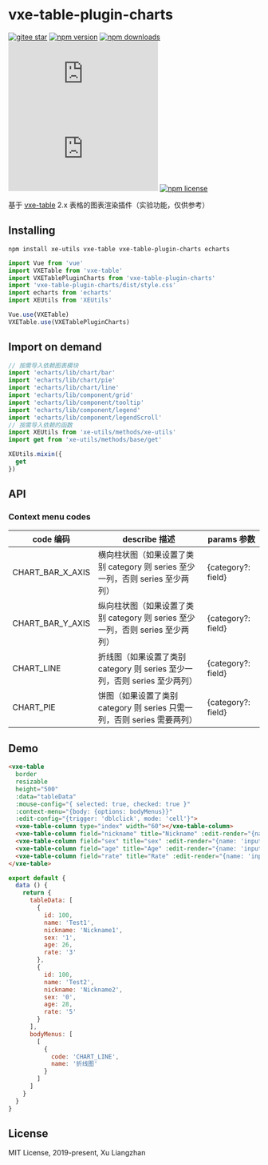 # vxe-table-plugin-charts

[![gitee star](https://gitee.com/xuliangzhan_admin/vxe-table-plugin-charts/badge/star.svg?theme=dark)](https://gitee.com/xuliangzhan_admin/vxe-table-plugin-charts/stargazers)
[![npm version](https://img.shields.io/npm/v/vxe-table-plugin-charts.svg?style=flat-square)](https://www.npmjs.org/package/vxe-table-plugin-charts)
[![npm downloads](https://img.shields.io/npm/dm/vxe-table-plugin-charts.svg?style=flat-square)](http://npm-stat.com/charts.html?package=vxe-table-plugin-charts)
[![gzip size: JS](http://img.badgesize.io/https://unpkg.com/vxe-table-plugin-charts/dist/index.min.js?compression=gzip&label=gzip%20size:%20JS)](https://unpkg.com/vxe-table-plugin-charts/dist/index.min.js)
[![gzip size: CSS](http://img.badgesize.io/https://unpkg.com/vxe-table-plugin-charts/dist/style.min.css?compression=gzip&label=gzip%20size:%20CSS)](https://unpkg.com/vxe-table-plugin-charts/dist/style.min.css)
[![npm license](https://img.shields.io/github/license/mashape/apistatus.svg)](https://github.com/xuliangzhan/vxe-table-plugin-charts/blob/master/LICENSE)

基于 [vxe-table](https://github.com/xuliangzhan/vxe-table) 2.x 表格的图表渲染插件（实验功能，仅供参考）

## Installing

```shell
npm install xe-utils vxe-table vxe-table-plugin-charts echarts
```

```javascript
import Vue from 'vue'
import VXETable from 'vxe-table'
import VXETablePluginCharts from 'vxe-table-plugin-charts'
import 'vxe-table-plugin-charts/dist/style.css'
import echarts from 'echarts'
import XEUtils from 'XEUtils'

Vue.use(VXETable)
VXETable.use(VXETablePluginCharts)
```

## Import on demand

```javascript
// 按需导入依赖图表模块
import 'echarts/lib/chart/bar'
import 'echarts/lib/chart/pie'
import 'echarts/lib/chart/line'
import 'echarts/lib/component/grid'
import 'echarts/lib/component/tooltip'
import 'echarts/lib/component/legend'
import 'echarts/lib/component/legendScroll'
// 按需导入依赖的函数
import XEUtils from 'xe-utils/methods/xe-utils'
import get from 'xe-utils/methods/base/get'

XEUtils.mixin({
  get
})
```

## API

### Context menu codes

| code 编码 | describe 描述 | params 参数 |
|------|------|------|
| CHART_BAR_X_AXIS | 横向柱状图（如果设置了类别 category 则 series 至少一列，否则 series 至少两列） | {category?: field} |
| CHART_BAR_Y_AXIS  | 纵向柱状图（如果设置了类别 category 则 series 至少一列，否则 series 至少两列） | {category?: field} |
| CHART_LINE  | 折线图（如果设置了类别 category 则 series 至少一列，否则 series 至少两列） | {category?: field} |
| CHART_PIE  | 饼图（如果设置了类别 category 则 series 只需一列，否则 series 需要两列） | {category?: field} |

## Demo

```html
<vxe-table
  border
  resizable
  height="500"
  :data="tableData"
  :mouse-config="{ selected: true, checked: true }"
  :context-menu="{body: {options: bodyMenus}}"
  :edit-config="{trigger: 'dblclick', mode: 'cell'}">
  <vxe-table-column type="index" width="60"></vxe-table-column>
  <vxe-table-column field="nickname" title="Nickname" :edit-render="{name: 'input'}"></vxe-table-column>
  <vxe-table-column field="sex" title="sex" :edit-render="{name: 'input'}"></vxe-table-column>
  <vxe-table-column field="age" title="Age" :edit-render="{name: 'input'}"></vxe-table-column>
  <vxe-table-column field="rate" title="Rate" :edit-render="{name: 'input'}"></vxe-table-column>
</vxe-table>
```

```javascript
export default {
  data () {
    return {
      tableData: [
        {
          id: 100,
          name: 'Test1',
          nickname: 'Nickname1',
          sex: '1',
          age: 26,
          rate: '3'
        },
        {
          id: 100,
          name: 'Test2',
          nickname: 'Nickname2',
          sex: '0',
          age: 28,
          rate: '5'
        }
      ],
      bodyMenus: [
        [
          {
            code: 'CHART_LINE',
            name: '折线图'
          }
        ]
      ]
    }
  }
}
```

## License

MIT License, 2019-present, Xu Liangzhan

